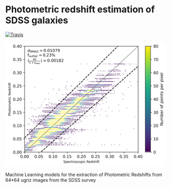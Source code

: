 # Photometric redshift estimation of SDSS galaxies

[![Travis](https://img.shields.io/badge/language-Mathematica-green.svg)]()

<p align="center">
<img src="preview.png" width="700" title="preview" />
</p>
Machine Learning models for the extraction of Photometric Redshifts from 64*64 ugriz images from the SDSS survey

